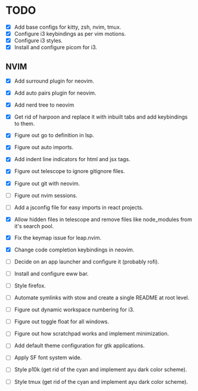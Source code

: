 # TODO

- [x] Add base configs for kitty, zsh, nvim, tmux.
- [x] Configure i3 keybindings as per vim motions.
- [x] Configure i3 styles.
- [x] Install and configure picom for i3.

## NVIM

- [x] Add surround plugin for neovim.
- [x] Add auto pairs plugin for neovim.
- [x] Add nerd tree to neovim
- [x] Get rid of harpoon and replace it with inbuilt tabs and add keybindings to them.
- [x] Figure out go to definition in lsp.
- [x] Figure out auto imports.
- [x] Add indent line indicators for html and jsx tags.
- [x] Figure out telescope to ignore gitignore files.
- [x] Figure out git with neovim.
- [ ] Figure out nvim sessions.
- [ ] Add a jsconfig file for easy imports in react projects.
- [x] Allow hidden files in telescope and remove files like node_modules from it's search pool.
- [x] Fix the keymap issue for leap.nvim.
- [x] Change code completion keybindings in neovim.

- [ ] Decide on an app launcher and configure it (probably rofi).
- [ ] Install and configure eww bar.
- [ ] Style firefox.
- [ ] Automate symlinks with stow and create a single README at root level.
- [ ] Figure out dynamic workspace numbering for i3.
- [ ] Figure out toggle float for all windows.
- [ ] Figure out how scratchpad works and implement minimization.
- [ ] Add default theme configuration for gtk applications.
- [ ] Apply SF font system wide.
- [ ] Style p10k (get rid of the cyan and implement ayu dark color scheme).
- [ ] Style tmux (get rid of the cyan and implement ayu dark color scheme).
